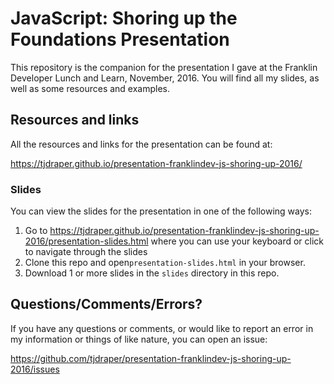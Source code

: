 # JavaScript: Shoring up the Foundations Presentation

This repository is the companion for the presentation I gave at the Franklin Developer Lunch and Learn, November, 2016. You will find all my slides, as well as some resources and examples.

## Resources and links

All the resources and links for the presentation can be found at:

https://tjdraper.github.io/presentation-franklindev-js-shoring-up-2016/

### Slides

You can view the slides for the presentation in one of the following ways:

1. Go to https://tjdraper.github.io/presentation-franklindev-js-shoring-up-2016/presentation-slides.html where you can use your keyboard or click to navigate through the slides
2. Clone this repo and open`presentation-slides.html` in your browser.
3. Download 1 or more slides in the `slides` directory in this repo.

## Questions/Comments/Errors?

If you have any questions or comments, or would like to report an error in my information or things of like nature, you can open an issue:

https://github.com/tjdraper/presentation-franklindev-js-shoring-up-2016/issues